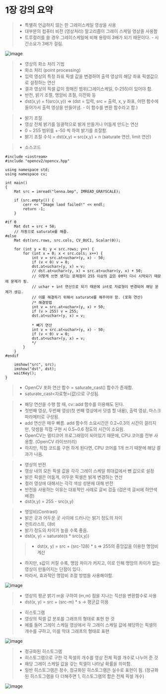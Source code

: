 # 1장 강의 요약

> * 특별히 언급하지 않는 한 그레이스케일 영상을 사용
> * 대부분의 컴퓨터 비전 (영상처리) 알고리즘이 그레이 스케일 영상을 사용함
> * 트루컬러를 쓸 경우 그레이스케일에 비해 용량이 3배가 되기 때문이다. - 시간소요가 3배가 걸림.

![image](https://user-images.githubusercontent.com/55529455/158735941-f7c8d0d9-93c6-479e-b620-157c6a32d8e5.png)

> * 영상의 화소 처리 기법
> * 화소 처리 (point processing)
> * 입력 영상의 특정 좌표 픽셀 값을 변경하여 출력 영상의 해당 좌표 픽셀값으로 설정하는 연산
> * 결과 영상의 픽셀 값이 정해진 범위(그레이스케일, 0-255)이 있어야 함.
> * 반전, 밝기 조절, 명암비 조절, 이잔화 등
> * dst(x,y) = f(src(x,y)) => (dst = 입력, src = 출력, x, y 좌표, 어떤 함수에 들어가서 출력 영상을 만들어냄. - 이 함수를 변환 함수라고 함.)

> * 밝기 조절
> * 영상 전체 밝기를 일괄적으로 밝게 만들거나 어둡게 만드는 연산
> * 0 ~ 255 범위를 +-50 씩 하여 밝기를 조절함.
> * 밝기 조절 수식 = dst(x,y) = src(x,y) + n (saturate 연산, limit 연산)

> * 소스코드

```
#include <iostream>
#include "opencv2/opencv.hpp"

using namespace std;
using namespace cv;

int main()
{
	Mat src = imread("lenna.bmp", IMREAD_GRAYSCALE);

	if (src.empty()) {
		cerr << "Image laod failed!" << endl;
		return -1;
	}

#if 0
	Mat dst = src + 50;
	// 자동으로 saturate를 해줌.
#else
	Mat dst(src.rows, src.cols, CV_8UC1, Scalar(0));

	for (int y = 0; y < src.rows; y++) {
		for (int x = 0; x < src.cols; x++) {
			int v = src.at<uchar>(y, x) - 50;
			if (v < 0) v = 0;
			dst.at<uchar>(y, x) = v;
			// dst.at<uchar>(y, x) = src.at<uchar>(y, x) + 50;
			// 이렇게 쓰면 생기는 문제점이 255 이상의 값은 0부터 다시 시작되기 때문에 문제가 됨.
			// uchar + int 연산으로 되기 때문에 int로 자료형이 변경되어 해당 문제가 생김.
			// 이를 해결하기 위해서 saturate를 해주어야 함. (포화 연산)
			/* 해결방법
			int v = src.at<uchar>(y, x) + 50;
			if (v > 255) v = 255;
			dst.at<uchar>(y, x) = v;
			
			* 빼기 연산
			int v = src.at<uchar>(y, x) - 50;
			if (v < 0) v = 0;
			dst.at<uchar>(y, x) = v;
			*/
		}
	}
#endif

	imshow("src", src);
	imshow("dst", dst);
	waitKey();
}
```
> * OpenCV 포화 연산 함수 = saturate_cast() 함수가 존재함.
> * saturate_cast<자료형>(값)으로 구성됨.

> * 해당 연산을 수행 할 때, cv::add 함수를 이용해도 된다.
> * 첫번째 영상, 두번째 영상(첫 번째 영상에서 덧셈 할 내용), 출력 영상, 마스크 파라메터로 구성됨.
> * add 연산은 매우 빠름. add 함수의 소요시간은 0.2~0.3의 시간이 걸리지만, 덧셈을 직접 구현 시 0.5~0.6 정도의 시간이 소요됨.
> * OpenCV는 멀티코어 프로그래밍이 되어있기 때문에, CPU 코어를 전부 사용함. (OpenCV 라이브러리)
> * 하지만, 직접 코드를 구현 하게 된다면, CPU 코어를 1개 쓰기 때문에 해당 결과가 나옴.

> * 영상의 반전
> * 영상 내의 모든 픽셀 값을 각각 그레이 스케일 최대값에서 뺸 값으로 설정
> * 밝은 픽셀은 어둡게, 어두운 픽셀은 밝게 변경하는 연산
> * 컬러 영상에 대해서는 각각 색상 성분에 대해 반전
> * 반전을 사용하는 이유는 대표적인 사례로 글씨 검출 (검은색 글씨에 하얀색 배경)
> * dst(x,y) = 255 - src(x,y)

> * 명암비(Contrast)
> * 밝은 곳과 어두운 곳 사이에 드러나는 밝기 정도의 차이
> * 컨트라스트, 대비
> * 밝기 정도의 차이가 높을 수록 좋음.
> * dst(x, y) = saturate(s \* src(x,y))
> > * dst(x, y) = src + (src-128) \* s => 255의 중앙값을 이용한 명암비 계산
> * 하지만, s값이 커질 수록, 명암 차이가 커지고, 이로 인해 명암의 차이가 없는 영상이 만들어지는 단점이 있다.
> * 따라서, 효과적인 명암비 조절 방법을 사용해야함.

![image](https://user-images.githubusercontent.com/55529455/158747370-de8f008b-b097-47a2-a12c-aec83e02f9d0.png)

> * 영상의 평균 밝기 m을 구하여 (m,m) 점을 지나는 직선을 변환함수로 사용
> * dst(x, y) = src + (src-m) \* s -> 평균값 이용

> * 히스토그램
> * 영상의 픽셀 값 분포를 그래프의 형태로 표현 한 것
> * 예를 들어 그레이 스케일 영상에서 각 그레이 스케일 값에 해당하는 픽셀의 개수를 구하고, 이를 막대 그래프의 형태로 표현

![image](https://user-images.githubusercontent.com/55529455/158749046-5ce85640-b00b-4101-aec6-6583596dfdbe.png)

> * 정규화된 히스토그램
> * 히스토그램으로 구한 각 픽셀의 개수를 영상 전체 픽셀 개수로 나누어 준 것
> * 해당 그레이 스케일 값을 갖는 픽셀이 나타날 확률을 의미함.
> * 일반 히스토그램은 정수, 정규화된 히스토그램은 실수로 표현이 됨. (정규화된 히스토그램을 다 더해주면 1, 히스토그램의 합은 전체 픽셀 개수)

![image](https://user-images.githubusercontent.com/55529455/158750724-245ab8fb-0bf9-4847-b0a4-b555f600d442.png)

